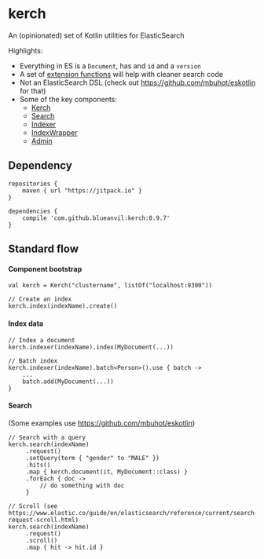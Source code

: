 # kerch
An (opinionated) set of Kotlin utilities for ElasticSearch

Highlights:
* Everything in ES is a `Document`, has and `id` and a `version`
* A set of [extension functions](https://github.com/blueanvil/kerch/blob/master/src/main/kotlin/com/blueanvil/kerch/extensions.kt) will help with cleaner search code
* Not an ElasticSearch DSL (check out https://github.com/mbuhot/eskotlin for that)
* Some of the key components:
  * [Kerch](https://blueanvil.github.io/kerch/etc/dokka/kerch/com.blueanvil.kerch/-kerch/index.html)
  * [Search](https://blueanvil.github.io/kerch/etc/dokka/kerch/com.blueanvil.kerch.search/-search/index.html)
  * [Indexer](https://blueanvil.github.io/kerch/etc/dokka/kerch/com.blueanvil.kerch.index/-indexer/index.html)
  * [IndexWrapper](https://blueanvil.github.io/kerch/etc/dokka/kerch/com.blueanvil.kerch.index/-index-wrapper/index.html)
  * [Admin](https://blueanvil.github.io/kerch/etc/dokka/kerch/com.blueanvil.kerch/-admin/index.html)

## Dependency

```
repositories {
    maven { url "https://jitpack.io" }
}

dependencies {
    compile 'com.github.blueanvil:kerch:0.9.7'
}
```

## Standard flow
#### Component bootstrap
```
val kerch = Kerch("clustername", listOf("localhost:9300"))

// Create an index
kerch.index(indexName).create()
```
#### Index data
```
// Index a document
kerch.indexer(indexName).index(MyDocument(...))

// Batch index
kerch.indexer(indexName).batch<Person>().use { batch ->
    ...
    batch.add(MyDocument(...))
}
```
#### Search
(Some examples use https://github.com/mbuhot/eskotlin)
```
// Search with a query
kerch.search(indexName)
     .request()
     .setQuery(term { "gender" to "MALE" })
     .hits()
     .map { kerch.document(it, MyDocument::class) }
     .forEach { doc ->
         // do something with doc
     }

// Scroll (see https://www.elastic.co/guide/en/elasticsearch/reference/current/search-request-scroll.html)
kerch.search(indexName)
     .request()
     .scroll()
     .map { hit -> hit.id }
```
